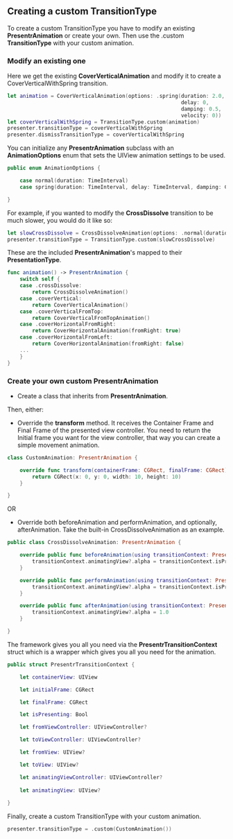 ## Creating a custom TransitionType

To create a custom TransitionType you have to modify an existing **PresentrAnimation** or create your own. Then use the .custom **TransitionType** with your custom animation.

### Modify an existing one

Here we get the existing **CoverVerticalAnimation** and modify it to create a CoverVerticalWithSpring transition.

```swift
let animation = CoverVerticalAnimation(options: .spring(duration: 2.0,
                                                        delay: 0,
                                                        damping: 0.5,
                                                        velocity: 0))
let coverVerticalWithSpring = TransitionType.custom(animation)
presenter.transitionType = coverVerticalWithSpring
presenter.dismissTransitionType = coverVerticalWithSpring
```

You can initialize any **PresentrAnimation** subclass with an **AnimationOptions** enum that sets the UIView animation settings to be used.

```swift
public enum AnimationOptions {

    case normal(duration: TimeInterval)
    case spring(duration: TimeInterval, delay: TimeInterval, damping: CGFloat, velocity: CGFloat)

}
```

For example, if you wanted to modify the **CrossDissolve** transition to be much slower, you would do it like so:

```swift
let slowCrossDissolve = CrossDissolveAnimation(options: .normal(duration: 2.0))
presenter.transitionType = TransitionType.custom(slowCrossDissolve)
```

These are the included **PresentrAnimation**'s mapped to their **PresentationType**.

```swift
func animation() -> PresentrAnimation {
    switch self {
    case .crossDissolve:
        return CrossDissolveAnimation()
    case .coverVertical:
        return CoverVerticalAnimation()
    case .coverVerticalFromTop:
        return CoverVerticalFromTopAnimation()
    case .coverHorizontalFromRight:
        return CoverHorizontalAnimation(fromRight: true)
    case .coverHorizontalFromLeft:
        return CoverHorizontalAnimation(fromRight: false)
    ...
    }
}
```

### Create your own custom PresentrAnimation

- Create a class that inherits from **PresentrAnimation**.

Then, either:
- Override the **transform** method. It receives the Container Frame and Final Frame of the presented view controller. You need to return the Initial frame you want for the view controller, that way you can create a simple movement animation.

```swift
class CustomAnimation: PresentrAnimation {

    override func transform(containerFrame: CGRect, finalFrame: CGRect) -> CGRect {
        return CGRect(x: 0, y: 0, width: 10, height: 10)
    }

}
```

OR

- Override both beforeAnimation and performAnimation, and optionally, afterAnimation. Take the built-in CrossDissolveAnimation as an example.

```swift
public class CrossDissolveAnimation: PresentrAnimation {

    override public func beforeAnimation(using transitionContext: PresentrTransitionContext) {
        transitionContext.animatingView?.alpha = transitionContext.isPresenting ? 0.0 : 1.0
    }

    override public func performAnimation(using transitionContext: PresentrTransitionContext) {
        transitionContext.animatingView?.alpha = transitionContext.isPresenting ? 1.0 : 0.0
    }

    override public func afterAnimation(using transitionContext: PresentrTransitionContext) {
        transitionContext.animatingView?.alpha = 1.0
    }

}
```

The framework gives you all you need via the **PresentrTransitionContext** struct which is a wrapper which gives you all you need for the animation.

```swift
public struct PresentrTransitionContext {

    let containerView: UIView

    let initialFrame: CGRect

    let finalFrame: CGRect

    let isPresenting: Bool

    let fromViewController: UIViewController?

    let toViewController: UIViewController?

    let fromView: UIView?

    let toView: UIView?

    let animatingViewController: UIViewController?
    
    let animatingView: UIView?
    
}
```

Finally, create a custom TransitionType with your custom animation.

```swift
presenter.transitionType = .custom(CustomAnimation())
```
